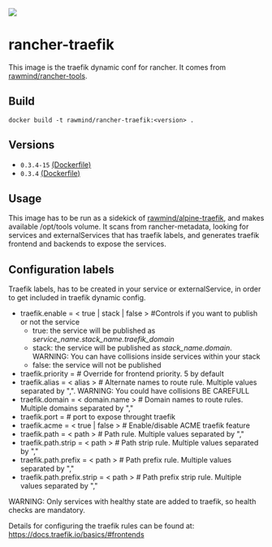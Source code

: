 [![](https://images.microbadger.com/badges/image/rawmind/rancher-traefik.svg)](https://microbadger.com/images/rawmind/rancher-traefik "Get your own image badge on microbadger.com")

rancher-traefik
==============

This image is the traefik dynamic conf for rancher. It comes from [rawmind/rancher-tools][rancher-tools].

## Build

```
docker build -t rawmind/rancher-traefik:<version> .
```

## Versions

- `0.3.4-15` [(Dockerfile)](https://github.com/rawmind0/rancher-traefik/blob/0.3.4-15/Dockerfile)
- `0.3.4` [(Dockerfile)](https://github.com/rawmind0/rancher-traefik/blob/0.3.4/Dockerfile)


## Usage

This image has to be run as a sidekick of [rawmind/alpine-traefik][alpine-traefik], and makes available /opt/tools volume. It scans from rancher-metadata, looking for services and externalServices that has traefik labels, and generates traefik frontend and backends to expose the services.


## Configuration labels

Traefik labels, has to be created in your service or externalService, in order to get included in traefik dynamic config.

- traefik.enable = < true | stack | false > #Controls if you want to publish or not the service
  - true: the service will be published as *service_name.stack_name.traefik_domain*
  - stack: the service will be published as *stack_name.domain*. WARNING: You can have collisions inside services within your stack
  - false: the service will not be published
- traefik.priority = <priority>     	  	# Override for frontend priority. 5 by default
- traefik.alias = < alias >					# Alternate names to route rule. Multiple values separated by ",". WARNING: You could have collisions BE CAREFULL
- traefik.domain = < domain.name >			# Domain names to route rules. Multiple domains separated by ","
- traefik.port = <port>						# port to expose throught traefik
- traefik.acme = < true | false >			# Enable/disable ACME traefik feature
- traefik.path = < path >		    		# Path rule. Multiple values separated by ","
- traefik.path.strip = < path >		       	# Path strip rule. Multiple values separated by ","
- traefik.path.prefix = < path >	       	# Path prefix rule. Multiple values separated by ","
- traefik.path.prefix.strip = < path >	   	# Path prefix strip rule. Multiple values separated by ","

WARNING: Only services with healthy state are added to traefik, so health checks are mandatory.

Details for configuring the traefik rules can be found at: https://docs.traefik.io/basics/#frontends

[alpine-traefik]: https://github.com/rawmind0/alpine-traefik
[rancher-tools]: https://github.com/rawmind0/rancher-tools
